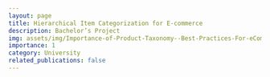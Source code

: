 ```yaml
---
layout: page
title: Hierarchical Item Categorization for E-commerce
description: Bachelor’s Project 
img: assets/img/Importance-of-Product-Taxonomy--Best-Practices-For-eCommerce.avif
importance: 1
category: University
related_publications: false
---
```


